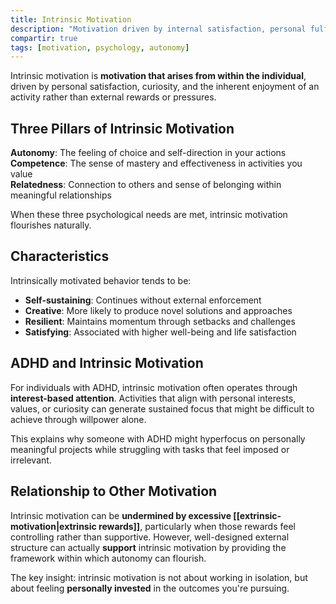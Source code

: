 ```yaml
---
title: Intrinsic Motivation
description: "Motivation driven by internal satisfaction, personal fulfillment, and inherent enjoyment of activities."
compartir: true
tags: [motivation, psychology, autonomy]
---
```


Intrinsic motivation is **motivation that arises from within the individual**, driven by personal satisfaction, curiosity, and the inherent enjoyment of an activity rather than external rewards or pressures.

## Three Pillars of Intrinsic Motivation

**Autonomy**: The feeling of choice and self-direction in your actions
**Competence**: The sense of mastery and effectiveness in activities you value  
**Relatedness**: Connection to others and sense of belonging within meaningful relationships

When these three psychological needs are met, intrinsic motivation flourishes naturally.

## Characteristics

Intrinsically motivated behavior tends to be:

- **Self-sustaining**: Continues without external enforcement
- **Creative**: More likely to produce novel solutions and approaches
- **Resilient**: Maintains momentum through setbacks and challenges
- **Satisfying**: Associated with higher well-being and life satisfaction

## ADHD and Intrinsic Motivation

For individuals with ADHD, intrinsic motivation often operates through **interest-based attention**. Activities that align with personal interests, values, or curiosity can generate sustained focus that might be difficult to achieve through willpower alone.

This explains why someone with ADHD might hyperfocus on personally meaningful projects while struggling with tasks that feel imposed or irrelevant.

## Relationship to Other Motivation

Intrinsic motivation can be **undermined by excessive [[extrinsic-motivation|extrinsic rewards]]**, particularly when those rewards feel controlling rather than supportive. However, well-designed external structure can actually **support** intrinsic motivation by providing the framework within which autonomy can flourish.

The key insight: intrinsic motivation is not about working in isolation, but about feeling **personally invested** in the outcomes you're pursuing.